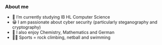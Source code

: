 ### About me

- 🌱 I’m currently studying IB HL Computer Science
- 😁 I am passionate about cyber security (particularly steganography and cryptography)
- 🧪 I also enjoy Chemistry, Mathematics and German
- 🧗‍♀️ Sports = rock climbing, netball and swimming

